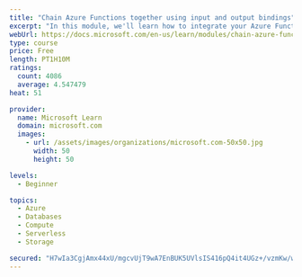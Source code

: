 ```yaml
---
title: "Chain Azure Functions together using input and output bindings"
excerpt: "In this module, we'll learn how to integrate your Azure Function with various data sources by using bindings."
webUrl: https://docs.microsoft.com/en-us/learn/modules/chain-azure-functions-data-using-bindings/
type: course
price: Free
length: PT1H10M
ratings:
  count: 4086
  average: 4.547479
heat: 51

provider:
  name: Microsoft Learn
  domain: microsoft.com
  images:
    - url: /assets/images/organizations/microsoft.com-50x50.jpg
      width: 50
      height: 50

levels:
  - Beginner

topics:
  - Azure
  - Databases
  - Compute
  - Serverless
  - Storage

secured: "H7wIa3CgjAmx44xU/mgcvUjT9wA7EnBUK5UVlsIS416pQ4it4UGz+/vzmKw/wuYj6t3OXCR4SgBl/M4V/7cZyYXYptJ3U3hCAkeE2G18lRYTB6VVcAJSFLHPGGYQdaeP+Q6HG4zJvfPKX8kL3aTzDp81cdBaZbG8syzQNJY4wKJXpH01M80XZsuz00uRWG3Q8zgiACCa2z94H0oh3RYcdn1zXECoeqeDakQrEXYUBCgRUfjF3bkCdyg+nh+QFYgj6Rb9tL5+voMzq+7A7qXzUwlMW4i6HKe9NeU9xcGoiNbdfEaDpyka2TEmuWPQ5fH8KB4stg3kXSBA+6ac22OyYX5RmF0GKIBcqzL7ai4HVUA5fnYVwFd5r/IW43QQCMh+q3RhYuD8myHucVwwLVl6mVnTFnUkhsRJXY8xzRhND/0=;LBRQNcSNtu1UgOF7Yn5Jbg=="
---
```


